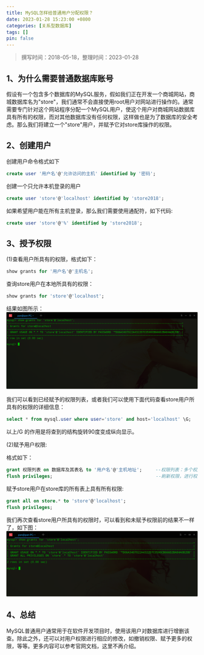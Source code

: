 ```yaml
---
title: MySQL怎样给普通用户分配权限？
date: 2023-01-28 15:23:00 +0800
categories: [关系型数据库]
tags: []
pin: false
---
```


> 撰写时间：2018-05-18，整理时间：2023-01-28

## 1、为什么需要普通数据库账号

假设有一个包含多个数据库的MySQL服务，假如我们正在开发一个商城网站，商城数据库名为"store"，我们通常不会直接使用root用户对网站进行操作的。通常需要专门针对这个网站程序分配一个MySQL用户，使这个用户对商城网站数据库具有所有的权限，而对其他数据库没有任何权限，这样做也是为了数据库的安全考虑。那么我们将建立一个"store"用户，并赋予它对store库操作的权限。

## 2、创建用户

创建用户命令格式如下

```sql
create user '用户名'@'允许访问的主机' identified by '密码'; 
```

创建一个只允许本机登录的用户

```sql
create user 'store'@'localhost' identified by 'store2018';
```

如果希望用户能在所有主机登录，那么我们需要使用通配符，如下代码:

```sql
create user 'store'@'%' identified by 'store2018';
```

## 3、授予权限

(1)查看用户所具有的权限，格式如下：

```sql
show grants for '用户名'@'主机名';
```

查询store用户在本地所具有的权限：

```sql
show grants for 'store'@'localhost';
```

结果如图所示：
![01.png](/img/database/04-01.png)

我们可以看到已经赋予的权限列表，或者我们可以使用下面代码查看store用户所具有的权限的详细信息：

```sql
select * from mysql.user where user='store' and host='localhost' \G;
```

以上/G 的作用是将查到的结构旋转90度变成纵向显示。

(2)赋予用户权限:

格式如下：

```sql
grant 权限列表 on 数据库及其表名 to '用户名'@'主机地址';     --权限列表：多个权限使用","隔开，赋予所有权限时直接使用all--
flush privileges;                                      --刷新权限，进行权限操作之后要执行刷新权限代码--
```

赋予store用户在store库的所有表上具有所有权限:

```sql
grant all on store.* to 'store'@'localhost';
flush privileges;
```

我们再次查看store用户所具有的权限时，可以看到和未赋予权限前的结果不一样了，如下图：
![02.png](/img/database/04-02.png)

## 4、总结

MySQL普通用户通常用于在软件开发项目时，使用该用户对数据库进行增删该查。除此之外，还可以对用户权限进行相应的修改，如撤销权限、赋予更多的权限，等等。更多内容可以参考官网文档，这里不再介绍。
